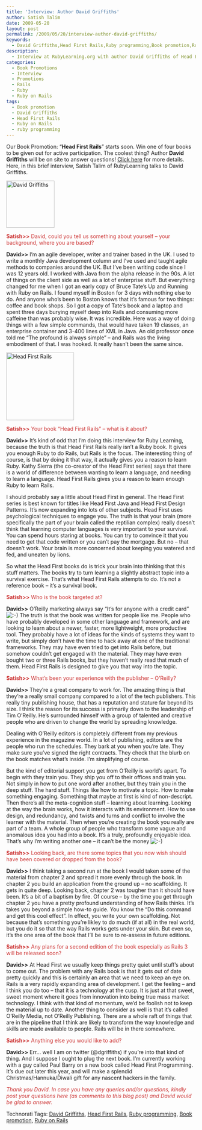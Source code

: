 ```yaml
---
title: 'Interview: Author David Griffiths'
author: Satish Talim
date: 2009-05-20
layout: post
permalink: /2009/05/20/interview-author-david-griffiths/
keywords:
  - David Griffiths,Head First Rails,Ruby programming,Book promotion,Ruby on Rails
description:
  - Interview at RubyLearning.org with author David Griffiths of Head First Rails.
categories:
  - Book Promotions
  - Interview
  - Promotions
  - Rails
  - Ruby
  - Ruby on Rails
tags:
  - Book promotion
  - David Griffiths
  - Head First Rails
  - Ruby on Rails
  - ruby programming
---
```

<div>
  <p class="alert">
    Our Book Promotion: &#8220;<strong>Head First Rails</strong>&#8221; starts soon. Win one of four books to be given out for active participation. The coolest thing? Author <b>David Griffiths</b> will be on site to answer questions! <a href="http://rubylearning.com/blog/2009/05/20/book-promotion-head-first-rails/">Click here</a> for more details. Here, in this brief interview, Satish Talim of RubyLearning talks to David Griffiths.
  </p>
  
  <p>
    <img class="alignright" title="David Griffiths" src="http://rubylearning.com/images/Dg_on_beach.png" alt="David Griffiths" width="128" height="125" />
  </p>
  
  <p>
    <span style="color:#CC3333;"><strong>Satish>></strong> David, could you tell us something about yourself &#8211; your background, where you are based?</span>
  </p>
  
  <p>
    <strong>David>></strong> I&#8217;m an agile developer, writer and trainer based in the UK. I used to write a monthly Java development column and I&#8217;ve used and taught agile methods to companies around the UK. But I&#8217;ve been writing code since I was 12 years old. I worked with Java from the alpha release in the 90s. A lot of things on the client side as well as a lot of enterprise stuff. But everything changed for me when I got an early copy of Bruce Tate&#8217;s Up and Running with Ruby on Rails. I found myself in Boston for 3 days with nothing else to do. And anyone who&#8217;s been to Boston knows that it&#8217;s famous for two things: coffee and book shops. So I got a copy of Tate&#8217;s book and a laptop and spent three days burying myself deep into Rails and consuming more caffeine than was probably wise. It was incredible. Here was a way of doing things with a few simple commands, that would have taken 19 classes, an enterprise container and 3-400 lines of XML in Java. An old professor once told me &#8220;The profound is always simple&#8221; &#8211; and Rails was the living embodiment of that. I was hooked. It really hasn&#8217;t been the same since.
  </p>
  
  <p>
    <img class="alignright" title="Head First Rails" src="http://rubylearning.com/images/hfrails_180x180.gif" alt="Head First Rails" width="180" height="180" />
  </p>
  
  <p>
    <span style="color:#CC3333;"><strong>Satish>></strong> Your book &#8220;Head First Rails&#8221; &#8211; what is it about?</span>
  </p>
  
  <p>
    <strong>David>></strong> It&#8217;s kind of odd that I&#8217;m doing this interview for Ruby Learning, because the truth is that Head First Rails really isn&#8217;t a Ruby book. It gives you enough Ruby to do Rails, but Rails is the focus. The interesting thing of course, is that by doing it that way, it actually gives you a reason to learn Ruby. Kathy Sierra (the co-creator of the Head First series) says that there is a world of difference between wanting to learn a language, and needing to learn a language. Head First Rails gives you a reason to learn enough Ruby to learn Rails.
  </p>
  
  <p>
    I should probably say a little about Head First in general. The Head First series is best known for titles like Head First Java and Head First Design Patterns. It&#8217;s now expanding into lots of other subjects. Head First uses psychological techniques to engage you. The truth is that your brain (more specifically the part of your brain called the reptilian complex) really doesn&#8217;t think that learning computer languages is very important to your survival. You can spend hours staring at books. You can try to convince it that you need to get that code written or you can&#8217;t pay the mortgage. But no &#8211; that doesn&#8217;t work. Your brain is more concerned about keeping you watered and fed, and uneaten by lions.
  </p>
  
  <p>
    So what the Head First books do is trick your brain into thinking that this stuff matters. The books try to turn learning a slightly abstract topic into a survival exercise. That&#8217;s what Head First Rails attempts to do. It&#8217;s not a reference book &#8211; it&#8217;s a survival book.
  </p>
  
  <p>
    <span style="color:#CC3333;"><strong>Satish>></strong> Who is the book targeted at?</span>
  </p>
  
  <p>
    <strong>David>></strong> O&#8217;Reilly marketing always say &#8220;It&#8217;s for anyone with a credit card&#8221; <img src="http://rubylearning.com/blog/wp-includes/images/smilies/icon_smile.gif" alt=":-)" class="wp-smiley" /> The truth is that the book was written for people like me. People who have probably developed in some other language and framework, and are looking to learn about a newer, faster, more lightweight, more productive tool. They probably have a lot of ideas for the kinds of systems they want to write, but simply don&#8217;t have the time to hack away at one of the traditional frameworks. They may have even tried to get into Rails before, but somehow couldn&#8217;t get engaged with the material. They may have even bought two or three Rails books, but they haven&#8217;t really read that much of them. Head First Rails is designed to give you that way into the topic.
  </p>
  
  <p>
    <span style="color:#CC3333;"><strong>Satish>></strong> What&#8217;s been your experience with the publisher &#8211; O&#8217;Reilly?</span>
  </p>
  
  <p>
    <strong>David>></strong> They&#8217;re a great company to work for. The amazing thing is that they&#8217;re a really small company compared to a lot of the tech publishers. This really tiny publishing house, that has a reputation and stature far beyond its size. I think the reason for its success is primarily down to the leadership of Tim O&#8217;Reilly. He&#8217;s surrounded himself with a group of talented and creative people who are driven to change the world by spreading knowledge.
  </p>
  
  <p>
    Dealing with O&#8217;Reilly editors is completely different from my previous experience in the magazine world. In a lot of publishing, editors are the people who run the schedules. They bark at you when you&#8217;re late. They make sure you&#8217;ve signed the right contracts. They check that the blurb on the book matches what&#8217;s inside. I&#8217;m simplifying of course.
  </p>
  
  <p>
    But the kind of editorial support you get from O&#8217;Reilly is world&#8217;s apart. To begin with they train you. They ship you off to their offices and train you. Not simply in how to put one word after another, but they train you in the deep stuff. The hard stuff. Things like how to motivate a topic. How to make something engaging. Something that maybe at first is kind of non-descript. Then there&#8217;s all the meta-cognition stuff &#8211; learning about learning. Looking at the way the brain works, how it interacts with its environment. How to use design, and redundancy, and twists and turns and conflict to involve the learner with the material. Then when you&#8217;re creating the book you really are part of a team. A whole group of people who transform some vague and anomalous idea you had into a book. It&#8217;s a truly, profoundly enjoyable idea. That&#8217;s why I&#8217;m writing another one &#8211; it can&#8217;t be the money <img src="http://rubylearning.com/blog/wp-includes/images/smilies/icon_smile.gif" alt=":-)" class="wp-smiley" />
  </p>
  
  <p>
    <span style="color:#CC3333;"><strong>Satish>></strong> Looking back, are there some topics that you now wish should have been covered or dropped from the book?</span>
  </p>
  
  <p>
    <strong>David>></strong> I think taking a second run at the book I would taken some of the material from chapter 2 and spread it more evenly through the book. In chapter 2 you build an application from the ground up &#8211; no scaffolding. It gets in quite deep. Looking back, chapter 2 was tougher than it should have been. It&#8217;s a bit of a baptism by fire. Of course &#8211; by the time you get through chapter 2 you have a pretty profound understanding of how Rails thinks. It&#8217;s takes you beyond a simple how-to guide. You know the &#8220;Do this command and get this cool effect&#8221;. In effect, you write your own scaffolding. Not because that&#8217;s something you&#8217;re likley to do much (if at all) in the real world, but you do it so that the way Rails works gets under your skin. But even so, it&#8217;s the one area of the book that I&#8217;ll be sure to re-assess in future editions.
  </p>
  
  <p>
    <span style="color:#CC3333;"><strong>Satish>></strong> Any plans for a second edition of the book especially as Rails 3 will be released soon?</span>
  </p>
  
  <p>
    <strong>David>></strong> At Head First we usually keep things pretty quiet until stuff&#8217;s about to come out. The problem with any Rails book is that it gets out of date pretty quickly and this is certainly an area that we need to keep an eye on. Rails is a very rapidly expanding area of development. I get the feeling &#8211; and I think you do too &#8211; that it is a technology at the cusp. It is just at that sweet, sweet moment where it goes from innovation into being true mass market technology. I think with that kind of momentum, we&#8217;d be foolish not to keep the material up to date. Another thing to consider as well is that it&#8217;s called O&#8217;Reilly Media, not O&#8217;Reilly Publishing. There are a whole raft of things that are in the pipeline that I think are likely to transform the way knowledge and skills are made available to people. Rails will be in there somewhere.
  </p>
  
  <p>
    <span style="color:#CC3333;"><strong>Satish>></strong> Anything else you would like to add?</span>
  </p>
  
  <p>
    <strong>David>></strong> Err&#8230; well I am on twitter (@dgriffiths) if you&#8217;re into that kind of thing. And I suppose I ought to plug the next book. I&#8217;m currently working with a guy called Paul Barry on a new book called Head First Programming. It&#8217;s due out later this year, and will make a splendid Christmas/Hannuka/Diwali gift for any nascent hackers in the family.
  </p>
  
  <p>
    <span style="color:#CC3333;"><em>Thank you David. In case you have any queries and/or questions, kindly post your questions here (as comments to this blog post) and David would be glad to answer.</em></span>
  </p>
</div>

Technorati Tags: <a href="http://technorati.com/tag/David+Griffiths" rel="tag">David Griffiths</a>, <a href="http://technorati.com/tag/Head+First+Rails" rel="tag">Head First Rails</a>, <a href="http://technorati.com/tag/Ruby+programming" rel="tag">Ruby programming</a>, <a href="http://technorati.com/tag/Book+promotion" rel="tag">Book promotion</a>, <a href="http://technorati.com/tag/Ruby+on+Rails" rel="tag">Ruby on Rails</a>
